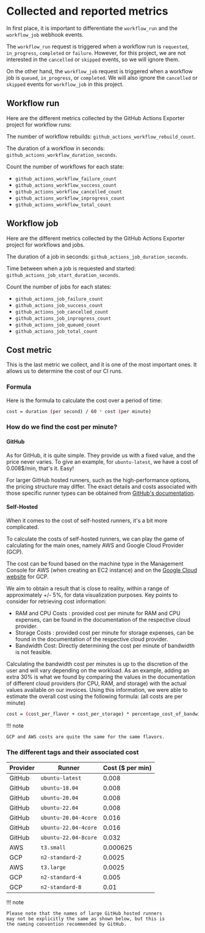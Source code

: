 # Collected and reported metrics

In first place, it is important to differentiate the `workflow_run`
and the `workflow_job` webhook events.

The `workflow_run` request is triggered when a workflow run is `requested`,
`in_progress`, `completed` or `failure`. However, for this project, we are not
interested in the `cancelled` or `skipped` events, so we will ignore them.

On the other hand, the `workflow_job` request is triggered when a
workflow job is `queued`, `in_progress`, or `completed`. We will also ignore
the `cancelled` or `skipped` events for `workflow_job` in this project.

## Workflow run

Here are the different metrics collected by the GitHub Actions Exporter
project for workflow runs:

The number of workflow rebuilds: `github_actions_workflow_rebuild_count`.

The duration of a workflow in seconds: `github_actions_workflow_duration_seconds`.

Count the number of workflows for each state:

- `github_actions_workflow_failure_count`
- `github_actions_workflow_success_count`
- `github_actions_workflow_cancelled_count`
- `github_actions_workflow_inprogress_count`
- `github_actions_workflow_total_count`

## Workflow job

Here are the different metrics collected by the GitHub Actions
Exporter project for workflows and jobs.

The duration of a job in seconds: `github_actions_job_duration_seconds`.

Time between when a job is requested and started: `github_actions_job_start_duration_seconds`.

Count the number of jobs for each states:

- `github_actions_job_failure_count`
- `github_actions_job_success_count`
- `github_actions_job_cancelled_count`
- `github_actions_job_inprogress_count`
- `github_actions_job_queued_count`
- `github_actions_job_total_count`

## Cost metric

This is the last metric we collect, and it is one of the most important
ones. It allows us to determine the cost of our CI runs.

### Formula

Here is the formula to calculate the cost over a period of time:

```bash
cost = duration (per second) / 60 * cost (per minute)
```

### How do we find the cost per minute?

#### GitHub

As for GitHub, it is quite simple. They provide us with a fixed value, and
the price never varies. To give an example, for `ubuntu-latest`, we have a cost
of 0.008$/min, that's it. Easy!

For larger GitHub hosted runners, such as the high-performance options, the
pricing structure may differ. The exact details and costs associated with those
specific runner types can be obtained from
[GitHub's documentation](https://docs.github.com/en/billing/managing-billing-for-github-actions/about-billing-for-github-actions).

#### Self-Hosted

When it comes to the cost of self-hosted runners, it's a bit more complicated.

To calculate the costs of self-hosted runners, we can play the game of
calculating for the main ones, namely AWS and Google Cloud Provider (GCP).

The cost can be found based on the machine type in the Management Console
for AWS (when creating an EC2 instance) and on the
[Google Cloud website](https://cloud.google.com/compute/vm-instance-pricing)
for GCP.

We aim to obtain a result that is close to reality, within a range of
approximately +/- 5%, for data visualization purposes.
Key points to consider for retrieving cost information:

- RAM and CPU Costs : provided cost per minute for RAM and CPU expenses, can
  be found in the documentation of the respective cloud provider.
- Storage Costs : provided cost per minute for storage expenses, can
  be found in the documentation of the respective cloud provider.
- Bandwidth Cost: Directly determining the cost per minute of bandwidth is
  not feasible.

Calculating the bandwidth cost per minutes is up to the discretion of the
user and will vary depending on the workload. As an example, adding an
extra 30% is what we found by comparing the values in the documentation
of different cloud providers (for CPU, RAM, and storage) with the actual
values available on our invoices. Using this information, we were able
to estimate the overall cost using the following formula:
(all costs are per minute)

```bash
cost = (cost_per_flavor + cost_per_storage) * percentage_cost_of_bandwidth
```

!!! note

    GCP and AWS costs are quite the same for the same flavors.

### The different tags and their associated cost

| Provider | Runner               | Cost ($ per min) |
| -------- | -------------------- | ---------------- |
| GitHub   | `ubuntu-latest`      | 0.008            |
| GitHub   | `ubuntu-18.04`       | 0.008            |
| GitHub   | `ubuntu-20.04`       | 0.008            |
| GitHub   | `ubuntu-22.04`       | 0.008            |
| GitHub   | `ubuntu-20.04-4core` | 0.016            |
| GitHub   | `ubuntu-22.04-4core` | 0.016            |
| GitHub   | `ubuntu-22.04-8core` | 0.032            |
| AWS      | `t3.small`           | 0.000625         |
| GCP      | `n2-standard-2`      | 0.0025           |
| AWS      | `t3.large`           | 0.0025           |
| GCP      | `n2-standard-4`      | 0.005            |
| GCP      | `n2-standard-8`      | 0.01             |

!!! note

    Please note that the names of large GitHub hosted runners
    may not be explicitly the same as shown below, but this is
    the naming convention recommended by GitHub.
